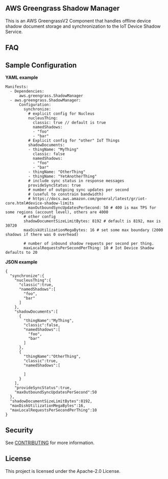 ## AWS Greengrass Shadow Manager

This is an AWS GreengrassV2 Component that handles offline device shadow
document storage and synchronization to the IoT Device Shadow Service.

## FAQ

## Sample Configuration
**YAML example**
```
Manifests:
  - Dependencies:
      aws.greengrass.ShadowManager
  - aws.greengrass.ShadowManager:
      Configuration:
        synchronize:
          # explicit config for Nucleus
          nucleusThing:
            classic: true // default is true
            namedShadows:
            - "foo"
            - "bar"
          # Explicit config for "other" IoT Things
          shadowDocuments:
          - thingName: "MyThing"
            classic: false
            namedShadows:
            - "foo"
            - "bar"
          - thingName: "OtherThing"
          - thingName: "YetAnotherThing"
          # include sync status in response messages
          provideSyncStatus: true
          # number of outgoing sync updates per second 
          # (useful to constrain bandwidth)
          # https://docs.aws.amazon.com/general/latest/gr/iot-core.html#device-shadow-limits
          maxOutboundSyncUpdatesPerSecond: 50 # 400 is max TPS for some regions (account level), others are 4000
        # other config
        shadowDocumentSizeLimitBytes: 8192 # default is 8192, max is 30720
        maxDiskUtilizationMegaBytes: 16 # set some max boundary (2000 shadows if there was 0 overhead)
        
        # number of inbound shadow requests per second per thing.
        maxLocalRequestsPerSecondPerThing: 10 # Iot Device Shadow defaults to 20
```

**JSON example**
```
{
  "synchronize":{
    "nucleusThing":{
      "classic":true,
      "namedShadows":[
        "foo",
        "bar"
      ]
    },
    "shadowDocuments":[
      {
        "thingName":"MyThing",
        "classic":false,
        "namedShadows":[
          "foo",
          "bar"
        ]
      },
      {
        "thingName":"OtherThing",
        "classic":true,
        "namedShadows":[
          
        ]
      }
    ],
    "provideSyncStatus":true,
    "maxOutboundSyncUpdatesPerSecond":50
  },
  "shadowDocumentSizeLimitBytes":8192,
  "maxDiskUtilizationMegaBytes":16,
  "maxLocalRequestsPerSecondPerThing":10
}
```

## Security

See [CONTRIBUTING](CONTRIBUTING.md#security-issue-notifications) for more information.

## License

This project is licensed under the Apache-2.0 License.

